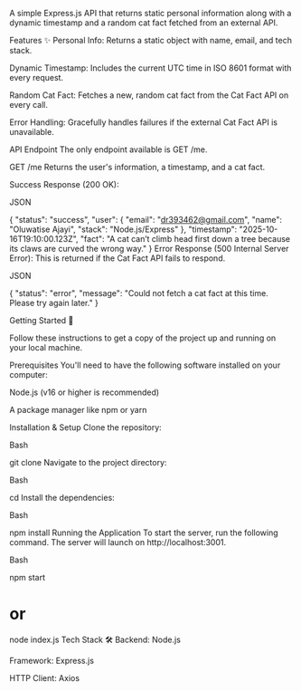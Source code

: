 A simple Express.js API that returns static personal information along with a dynamic timestamp and a random cat fact fetched from an external API.

Features ✨
Personal Info: Returns a static object with name, email, and tech stack.

Dynamic Timestamp: Includes the current UTC time in ISO 8601 format with every request.

Random Cat Fact: Fetches a new, random cat fact from the Cat Fact API on every call.

Error Handling: Gracefully handles failures if the external Cat Fact API is unavailable.

API Endpoint
The only endpoint available is GET /me.

GET /me
Returns the user's information, a timestamp, and a cat fact.

Success Response (200 OK):

JSON

{
  "status": "success",
  "user": {
    "email": "dr393462@gmail.com",
    "name": "Oluwatise Ajayi",
    "stack": "Node.js/Express"
  },
  "timestamp": "2025-10-16T19:10:00.123Z",
  "fact": "A cat can’t climb head first down a tree because its claws are curved the wrong way."
}
Error Response (500 Internal Server Error): This is returned if the Cat Fact API fails to respond.

JSON

{
  "status": "error",
  "message": "Could not fetch a cat fact at this time. Please try again later."
}

Getting Started 🚀

Follow these instructions to get a copy of the project up and running on your local machine.

Prerequisites
You'll need to have the following software installed on your computer:

Node.js (v16 or higher is recommended)

A package manager like npm or yarn

Installation & Setup
Clone the repository:

Bash

git clone <your-repo-url>
Navigate to the project directory:

Bash

cd <your-project-folder>
Install the dependencies:

Bash

npm install
Running the Application
To start the server, run the following command. The server will launch on http://localhost:3001.

Bash

npm start
# or
node index.js
Tech Stack 🛠️
Backend: Node.js

Framework: Express.js

HTTP Client: Axios